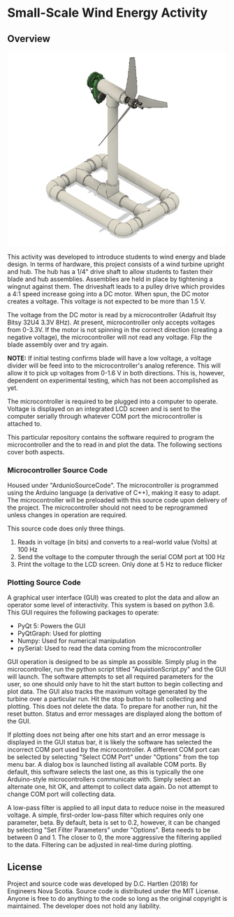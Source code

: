 # Small-Scale Wind Energy Activity

## Overview

![Turbine CAD Rendering](/ReadmeImages/WindTurbineMockup.png)

This activity was developed to introduce students to wind energy and blade design. In terms of hardware, this project consists of a wind turbine upright and hub. The hub has a 1/4" drive shaft to allow students to fasten their blade and hub assemblies. Assemblies are held in place by tightening a wingnut against them. The driveshaft leads to a pulley drive which provides a 4:1 speed increase going into a DC motor. When spun, the DC motor creates a voltage. This voltage is not expected to be more than 1.5 V.

The voltage from the DC motor is read by a microcontroller (Adafruit Itsy Bitsy 32U4 3.3V 8Hz). At present, microcontroller only accepts voltages from 0-3.3V. If the motor is not spinning in the correct direction (creating a negative voltage), the microcontroller will not read any voltage. Flip the blade assembly over and try again.

**NOTE:** If initial testing confirms blade will have a low voltage, a voltage divider will be feed into to the microcontroller's analog reference. This will allow it to pick up voltages from 0-1.6 V in both directions. This is, however, dependent on experimental testing, which has not been accomplished as yet.

The microcontroller is required to be plugged into a computer to operate. Voltage is displayed on an integrated LCD screen and is sent to the computer serially through whatever COM port the microcontroller is attached to.

This particular repository contains the software required to program the microcontroller and the to read in and plot the data. The following sections cover both aspects.

### Microcontroller Source Code
Housed under "ArdunioSourceCode". The microcontroller is programmed using the Arduino language (a derivative of C++), making it easy to adapt. The microcontroller will be preloaded with this source code upon delivery of the project. The microcontroller should not need to be reprogrammed unless changes in operation are required. 

This source code does only three things.

1) Reads in voltage (in bits) and converts to a real-world value (Volts) at 100 Hz
2) Send the voltage to the computer through the serial COM port at 100 Hz
3) Print the voltage to the LCD screen. Only done at 5 Hz to reduce flicker

### Plotting Source Code
A graphical user interface (GUI) was created to plot the data and allow an operator some level of interactivity. This system is based on python 3.6. This GUI requires the following packages to operate:

* PyQt 5: Powers the GUI
* PyQtGraph: Used for plotting
* Numpy: Used for numerical manipulation
* pySerial: Used to read the data coming from the microcontroller

GUI operation is designed to be as simple as possible. Simply plug in the microcontroller, run the python script titled "AquistionScript.py" and the GUI will launch. The software attempts to set all required parameters for the user, so one should only have to hit the start button to begin collecting and plot data. The GUI also tracks the maximum voltage generated by the turbine over a particular run. Hit the stop button to halt collecting and plotting. This does not delete the data. To prepare for another run, hit the reset button. Status and error messages are displayed along the bottom of the GUI.

If plotting does not being after one hits start and an error message is displayed in the GUI status bar, it is likely the software has selected the incorrect COM port used by the microcontroller. A different COM port can be selected by selecting "Select COM Port" under "Options" from the top menu bar. A dialog box is launched listing all available COM ports. By default, this software selects the last one, as this is typically the one Arduino-style microcontrollers communicate with. Simply select an alternate one, hit OK, and attempt to collect data again. Do not attempt to change COM port will collecting data. 

A low-pass filter is applied to all input data to reduce noise in the measured voltage. A simple, first-order low-pass filter which requires only one parameter, beta. By default, beta is set to 0.2, however, it can be changed by selecting "Set Filter Parameters" under "Options". Beta needs to be between 0 and 1. The closer to 0, the more aggressive the filtering applied to the data. Filtering can be adjusted in real-time during plotting.

## License
Project and source code was developed by D.C. Hartlen (2018) for Engineers Nova Scotia. Source code is distributed under the MIT License. Anyone is free to do anything to the code so long as the original copyright is maintained. The developer does not hold any liability.
